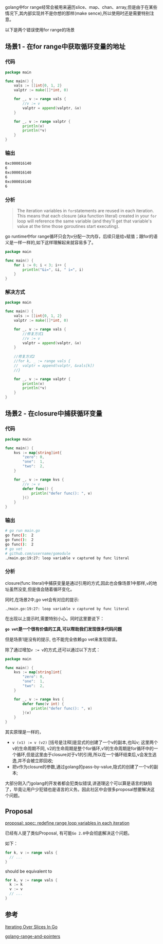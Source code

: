 golang中for range经常会被用来遍历slice、map、chan、array,但是由于在某些情况下,其内部实现并不是你想的那样(make sence),所以使用时还是需要特别注意。

以下是两个错误使用for range的场景

## 场景1 - 在for range中获取循环变量的地址

### 代码

```go
package main

func main() {
	vals := []int{0, 1, 2}
	valptr := make([]*int, 0)

	for _, v := range vals {
		//v := v
		valptr = append(valptr, &v)
	}

	for _, v := range valptr {
		println(v)
		println(*v)
	}
}
```

### 输出

```bash
0xc000016140
6
0xc000016140
6
0xc000016140
6
```

### 分析

> The iteration variables in `for`statements are reused in each iteration. This means that each closure (aka function literal) created in your `for` loop will reference the same variable (and they'll get that variable's value at the time those goroutines start executing).

go runtime中for range循环只会为v分配一次内存，后续只是给`v`赋值；跟for的语义是一样一样的,如下这样理解起来就容易多了。

```go
package main

func main() {
	for i := 0; i < 3; i++ {
		println("&i=", &i, " i=", i)
	}
}
```

### 解决方式

```go
package main

func main() {
	vals := []int{0, 1, 2}
	valptr := make([]*int, 0)

	for _, v := range vals {
		//修复方式1 
		//v := v
		valptr = append(valptr, &v)
	}
	
	//修复方式2
	//for k, _ := range vals {
	//	valptr = append(valptr, &vals[k])
	//}

	for _, v := range valptr {
		println(v)
		println(*v)
	}
}
```



## 场景2 - 在closure中捕获循环变量

### 代码

```go
package main

func main() {
	kvs := map[string]int{
		"zero": 0,
		"one":  1,
		"two":  2,
	}

	for _, v := range kvs {
		//v := v
		defer func() {
			println("defer func(): ", v)
		}()
	}
}
```

### 输出

```bash
# go run main.go 
go func():  2
go func():  2
go func():  2
# go vet
# github.com/username/gomodule
./main.go:19:27: loop variable v captured by func literal
```

### 分析

closure(func literal)中捕获变量是通过引用的方式,因此也会像场景1中那样,`v`的地址虽然没变,但是值会随着循环变化。

同时,在场景2中,go vet会有对应的提示:

`./main.go:19:27: loop variable v captured by func literal`

在出现以上提示时,需要特别小心。同时这里要说下：

**`go vet`是一个很有价值的工具,可以帮助我们发现很多代码问题**

但是场景1是没有的提示, 也不能完全依赖go vet来发现错误。

除了通过增加`v := v`的方式,还可以通过以下方式：

```go
package main

func main() {
	kvs := map[string]int{
		"zero": 0,
		"one":  1,
		"two":  2,
	}

	for _, v := range kvs {
		defer func(v int) {
			println("defer func(): ", v)
		}(v)
	}
}
```

其实原理是一样的，

- `v (v1) := v (v2)` [括号是注释]是显式的创建了一个v的副本,也叫v;  这里两个v的生命周期不同, v2的生命周期是整个for循环,v1的生命周期是for循环中的一个循环,但是这里由于closure对于v1的引用,所以在一个循环结束后,v会发生逃逸,并不会被立即回收;
- 把v作为closure的参数,通过golang的pass-by-value,隐式的创建了一个v的副本;

大部分刚入门golang的开发者都会犯类似错误,讲道理这个可以算是语言的缺陷了，毕竟让用户少犯错也是语言的义务。因此社区中会很多proposal想要解决这个问题。




## Proposal

[proposal: spec: redefine range loop variables in each iteration](https://github.com/golang/go/issues/20733)

已经有人提了类似Proposal, 有可能`Go 2.0`中会彻底解决这个问题。

如下：

```go
for k, v := range vals {
  // ...
}
```

should be equivalent to

```go
for k, v := range vals {
  k := k
  v := v
  // ...
}
```

## 参考

[Iterating Over Slices In Go](https://www.ardanlabs.com/blog/2013/09/iterating-over-slices-in-go.html)

[golang-range-and-pointers](https://tam7t.com/golang-range-and-pointers/)

